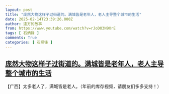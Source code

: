 ```yaml
---
layout: post
title: "庞然大物这样子过街道的。满城皆是老年人，老人主导整个城市的生活"
date: 2025-02-14T23:39:26.000Z
author: 遠方的故事
from: https://www.youtube.com/watch?v=rJoDO3N9XrE
tags: [ 石炳锋 ]
comments: True
categories: [ 石炳锋 ]
---
```

<!--1739576366000-->
[庞然大物这样子过街道的。满城皆是老年人，老人主导整个城市的生活](https://www.youtube.com/watch?v=rJoDO3N9XrE)
------

<div>
【广西】太多老人了，满城皆是老人。（年前的库存视频，请朋友们多多支持！）
</div>
